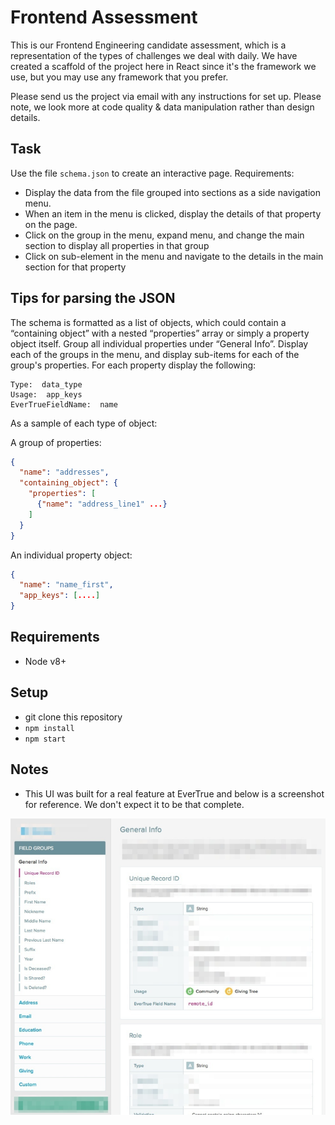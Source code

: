 # Frontend Assessment
This is our Frontend Engineering candidate assessment, which is a representation of the types of challenges we deal with daily. We have created a scaffold of the project here in React since it's the framework we use, but you may use any framework that you prefer.

Please send us the project via email with any instructions for set up. Please note, we look more at code quality & data manipulation rather than design details. 

## Task
Use the file `schema.json` to create an interactive page. 
Requirements:
* Display the data from the file grouped into sections as a side navigation menu. 
* When an item in the menu is clicked, display the details of that property on the page. 
* Click on the group in the menu, expand menu, and change the main section to display all properties in that group
* Click on sub-element in the menu and navigate to the details in the main section for that property

## Tips for parsing the JSON
The schema is formatted as a list of objects, which could contain a “containing object” with a nested “properties” array or simply a property object itself.
Group all individual properties under “General Info”.
Display each of the groups in the menu, and display sub-items for each of the group's properties.
For each property display the following:

```
Type:  data_type
Usage:  app_keys
EverTrueFieldName:  name
```

As a sample of each type of object:

A group of properties:

```json
{
  "name": "addresses",
  "containing_object": {
    "properties": [
      {"name": "address_line1" ...}
    ]
  }
}
```

An individual property object:
```json
{
  "name": "name_first",
  "app_keys": [....]
}
```
## Requirements
* Node v8+

## Setup
* git clone this repository
* `npm install`
* `npm start`

## Notes
* This UI was built for a real feature at EverTrue and below is a screenshot for reference. We don't expect it to be that complete.

<img src="mock.jpg">
